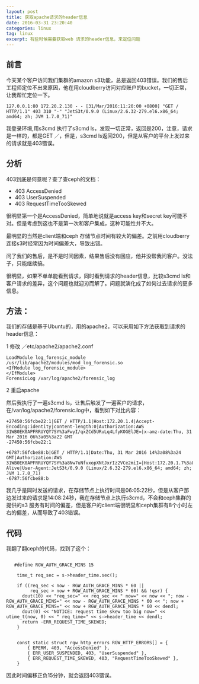 ```yaml
---
layout: post
title: 获取apache请求的header信息
date: 2016-03-31 23:20:40
categories: linux
tag: linux
excerpt: 有些时候需要获取web 请求的header信息，来定位问题
---
```


前言
----
今天某个客户访问我们集群的amazon s3功能，总是返回403错误。我们的售后工程师定位不出来原因，他在用cloudberry访问对应账户的bucket，一切正常，让我帮忙定位一下。

```
127.0.0.1:80 172.20.2.130 - - [31/Mar/2016:11:20:00 +0800] "GET / HTTP/1.1" 403 310 "-" "JetS3t/0.9.0 (Linux/2.6.32-279.el6.x86_64; amd64; zh; JVM 1.7.0_71)"
```

我登录环境,用s3cmd 执行了s3cmd ls，发现一切正常，返回是200，注意，请求是一样的，都是GET ／，但是，s3cmd ls返回200，但是从客户的平台上发过来的请求就是403错误。

分析
----

403到底是何意呢？查了查ceph的文档：

* 403  AccessDenied
* 403	  UserSuspended
* 403  RequestTimeTooSkewed

很明显第一个是AccessDenied，简单地说就是access key和secret key可能不对。但是考虑到这也不是第一次和客户集成，这种可能性并不大。

最明显的当然是client端和ceph 存储节点时间有较大的偏差。之前用cloudberry连接s3时经常因为时间偏差大，导致出错。

问了我们的售后，是不是时间因素，结果售后没有回应，他并没帮我问客户。没法子，只能继续搞。

很明显，如果不单单能看到请求，同时看到请求的header信息，比较s3cmd ls和客户请求的差异，这个问题也就迎刃而解了。问题就演化成了如何过去请求的更多信息。


方法：
----
我们的存储是基于Ubuntu的，用的apache2，可以采用如下方法获取到请求的header信息：

1 修改  ／etc/apache2/apache2.conf

```
LoadModule log_forensic_module  /usr/lib/apache2/modules/mod_log_forensic.so
<IfModule log_forensic_module>
</IfModule>
ForensicLog /var/log/apache2/forensic_log
```

2 重启apache

然后我执行了一遍s3cmd ls，让售后触发了一遍客户的请求，在/var/log/apache2/forensic.log中，看到如下对比内容：

```
+27450:56fcbe22:1|GET / HTTP/1.1|Host:172.20.1.4|Accept-Encoding:identity|content-length:0|Authorization:AWS 31WB0EK0APFRRUYQY7SY%3aFwyI/qxZCd5URuLq4LfyKOGElJE=|x-amz-date:Thu, 31 Mar 2016 06%3a05%3a22 GMT
-27450:56fcbe22:1

+6787:56fcbe88:b|GET / HTTP/1.1|Date:Thu, 31 Mar 2016 14%3a08%3a24 GMT|Authorization:AWS 31WB0EK0APFRRUYQY7SY%3a8Nw7uNfvxopXNtJxrIz2VCe2miI=|Host:172.20.1.7%3a80|Connection:Keep-Alive|User-Agent:JetS3t/0.9.0 (Linux/2.6.32-279.el6.x86_64; amd64; zh; JVM 1.7.0_71)
-6787:56fcbe88:b
```

我几乎是同时发送的请求，在存储节点上执行时间是06:05:22秒，但是从客户那边发过来的请求是14:08:24秒，我在存储节点上执行s3cmd，不会和ceph集群的提供的s3 服务有时间的偏差，但是客户的client端很明显和ceph集群有8个小时左右的偏差，从而导致了403错误。


代码
----

我翻了翻ceph的代码，找到了这个：


```

   #define RGW_AUTH_GRACE_MINS 15

	time_t req_sec = s->header_time.sec();

	if ((req_sec < now - RGW_AUTH_GRACE_MINS * 60 ||
	     req_sec > now + RGW_AUTH_GRACE_MINS * 60) && !qsr) {
	  dout(10) << "req_sec=" << req_sec << " now=" << now << "; now - RGW_AUTH_GRACE_MINS=" << now - RGW_AUTH_GRACE_MINS * 60 << "; now + RGW_AUTH_GRACE_MINS=" << now + RGW_AUTH_GRACE_MINS * 60 << dendl;
	  dout(0) << "NOTICE: request time skew too big now=" << utime_t(now, 0) << " req_time=" << s->header_time << dendl;
	  return -ERR_REQUEST_TIME_SKEWED;
	}
	
	
	const static struct rgw_http_errors RGW_HTTP_ERRORS[] = {
	    { EPERM, 403, "AccessDenied" },
        { ERR_USER_SUSPENDED, 403, "UserSuspended" },
        { ERR_REQUEST_TIME_SKEWED, 403, "RequestTimeTooSkewed" },
    }
```

因此时间偏移正负15分钟，就会返回403错误。